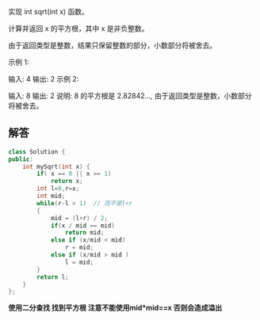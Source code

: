 实现 int sqrt(int x) 函数。

计算并返回 x 的平方根，其中 x 是非负整数。

由于返回类型是整数，结果只保留整数的部分，小数部分将被舍去。

示例 1:

输入: 4
输出: 2
示例 2:

输入: 8
输出: 2
说明: 8 的平方根是 2.82842..., 
     由于返回类型是整数，小数部分将被舍去。

## 解答

```c++
class Solution {
public:
    int mySqrt(int x) {
        if( x == 0 || x == 1)
            return x;
        int l=0,r=x;
        int mid;
        while(r-l > 1)  // 而不是l<r
        {
            mid = (l+r) / 2;
            if(x / mid == mid)
                return mid;
            else if (x/mid < mid)
                r = mid;
            else if (x/mid > mid )
                l = mid;
        }
        return l;
    }
};
```

**使用二分查找 找到平方根 注意不能使用mid\*mid==x 否则会造成溢出**

